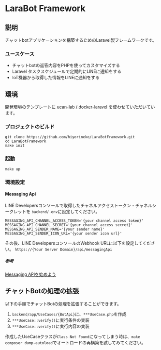 # LaraBot Framework

## 説明
チャットbotアプリケーションを構築するためのLaravel製フレームワークです。

### ユースケース
- チャットbotの返答内容をPHPを使ってカスタマイズする
- Laravel タスクスケジュールで定期的にLINEに通知をする
- IoT機器から取得した情報をLINEに通知をする

## 環境

開発環境のテンプレートに [ucan-lab / docker-laravel](https://github.com/ucan-lab/docker-laravel) を使わせていただいています。

### プロジェクトのビルド
```shell
git clone https://github.com/hiyorineko/LaraBotFramework.git
cd LaraBotFramework
make init
```

### 起動
```shell
make up
```

### 環境設定

#### Messaging Api

LINE Developersコンソールで取得したチャネルアクセストークン・チャネルシークレットを ```backend/.env```に設定してください。
```shell
MESSAGING_API_CHANNEL_ACCESS_TOKEN='{your channel access token}'
MESSAGING_API_CHANNEL_SECRET='{your channel access secret}'
MESSAGING_API_SENDER_NAME='{your sender name}'
MESSAGING_API_SENDER_ICON_URL='{your sender icon url}'
```

その後、LINE DevelopersコンソールのWebhook URLに以下を設定してください。
```https://{Your Server Domain}/api/messagingApi```

##### 参考

[Messaging APIを始めよう](https://developers.line.biz/ja/docs/messaging-api/getting-started/)


## チャットBotの処理の拡張

以下の手順でチャットBotの処理を拡張することができます。

1. ```backend/app/UseCases/{BotApi}```に、```***UseCase.php```を作成
2. ```***UseCase::verify()```に実行条件の実装
3. ```***UseCase::verify()```に実行内容の実装

作成したUseCaseクラスが```Class Not Found```になってしまう時は、```make composer dump-autoload```でオートロードの再構築を試してみてください。
